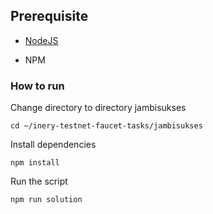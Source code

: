 ## Prerequisite

- [NodeJS](https://nodejs.org/en/)

- NPM



### How to run

Change directory to directory jambisukses

```shell
cd ~/inery-testnet-faucet-tasks/jambisukses
```


Install dependencies

```shell
npm install
```



Run the script

```
npm run solution
```
